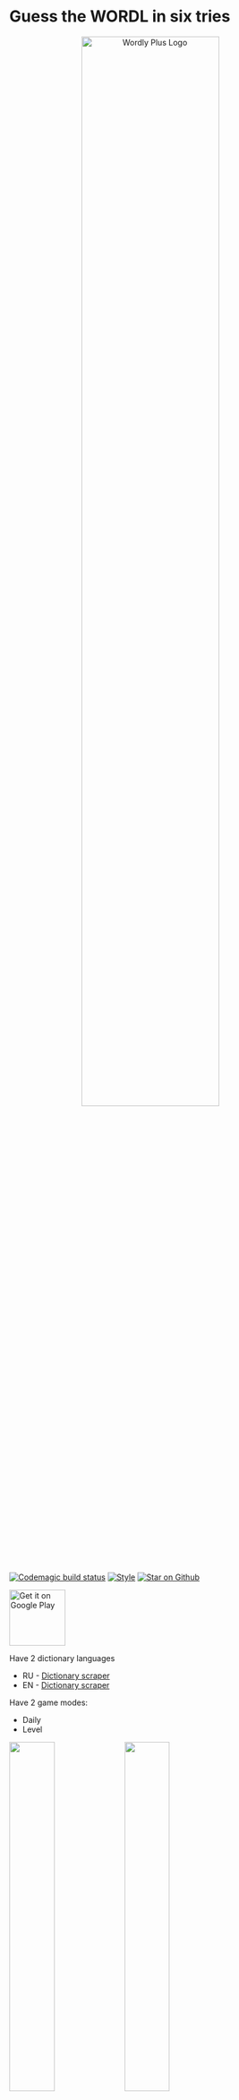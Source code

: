 # Guess the **WORDL** in six tries

<p align="center"><img src="https://raw.githubusercontent.com/Carapacik/WordlyPlus/main/assets/splash_light.png" alt="Wordly Plus Logo" width="70%" /></p>

[![Codemagic build status](https://api.codemagic.io/apps/62eec985234279764b041482/62eec985234279764b041481/status_badge.svg)](https://codemagic.io/apps/62eec985234279764b041482/62eec985234279764b041481/latest_build)
[![Style](https://img.shields.io/badge/style-carapacik_lints-40c4ff.svg)](https://github.com/Carapacik/carapacik_lints)
[![Star on Github](https://img.shields.io/github/stars/Carapacik/WordlyPlus.svg?style=flat&logo=github&colorB=deeppink&label=stars)](https://github.com/Carapacik/WordlyPlus)

<a href='https://play.google.com/store/apps/details?id=com.carapacik.wordly'><img alt='Get it on Google Play' src='https://play.google.com/intl/en_us/badges/images/generic/en_badge_web_generic.png' height='100px'/></a>


Have 2 dictionary languages
- RU  - [Dictionary scraper](https://github.com/Carapacik/gufo-me-dictionary-scraper)
- EN  - [Dictionary scraper](https://github.com/Carapacik/cambridge-dictionary-scraper)

Have 2 game modes:
- Daily
- Level

<img src="https://raw.githubusercontent.com/Carapacik/WordlyPlus/main/.github/screenshot_1.png" width="40%" /> <img src="https://raw.githubusercontent.com/Carapacik/WordlyPlus/main/.github/screenshot_2.png" width="40%" />
<img src="https://raw.githubusercontent.com/Carapacik/WordlyPlus/main/.github/screenshot_3.png" width="40%" /> <img src="https://raw.githubusercontent.com/Carapacik/WordlyPlus/main/.github/screenshot_4.png" width="40%" />
